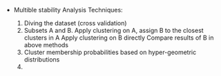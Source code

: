 


* Multible stability Analysis Techniques:

  1. Diving the dataset (cross validation)
  2. Subsets A and B. 
	Apply clustering on A, assign B to the closest clusters in A
	Apply clustering on B directly
	Compare results of B in above methods
  3. Cluster membership probabilities based on hyper-geometric distributions
  4. 
